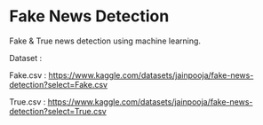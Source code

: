 # Fake News Detection

Fake & True news detection using machine learning.

Dataset :

Fake.csv : https://www.kaggle.com/datasets/jainpooja/fake-news-detection?select=Fake.csv

True.csv :  https://www.kaggle.com/datasets/jainpooja/fake-news-detection?select=True.csv
